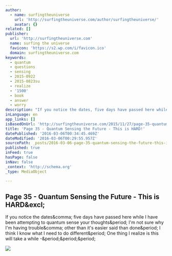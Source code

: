 ```yaml
---
author:
  - name: surfingtheuniverse
    url: 'http://surfingtheuniverse.com/author/surfingtheuniverse/'
    avatar: {}
related: []
publisher:
  url: 'http://surfingtheuniverse.com'
  name: surfing the universe
  favicon: 'https://s2.wp.com/i/favicon.ico'
  domain: surfingtheuniverse.com
keywords:
  - quantum
  - questions
  - sensing
  - 2015-0922
  - 2015-0823su
  - realize
  - '1500'
  - book
  - answer
  - worry
description: "If you notice the dates, five days have passed here while I have been attempting to quantum sense your thoughts. I'm not sure why I'm having trouble, other than it's easier said than done. I think I know what I need to do different. One thing I realize is this will take a while -..."
inLanguage: en
app_links: []
isBasedOnUrl: 'http://surfingtheuniverse.com/2015/11/27/page-35-quantum-sensing-the-future-this-is-hard/'
title: 'Page 35 - Quantum Sensing the Future - This is HARD!'
datePublished: '2016-03-06T00:34:45.469Z'
dateModified: '2016-03-06T00:29:55.957Z'
sourcePath: _posts/2016-03-06-page-35-quantum-sensing-the-future-this-is-hard.md
published: true
inFeed: true
hasPage: false
inNav: false
_context: 'http://schema.org'
_type: MediaObject

---
```

<article style=""><h1>Page 35 - Quantum Sensing the Future - This is HARD&amp;excl;</h1><p>If you notice the dates&amp;comma; five days have passed here while I have been attempting to quantum sense your thoughts&amp;period; I'm not sure why I'm having trouble&amp;comma; other than it's easier said than done&amp;period; I think I know what I need to do different&amp;period; One thing I realize is this will take a while -&amp;period;&amp;period;&amp;period;</p><img src="https://s0.wp.com/i/blank.jpg" /></article>
